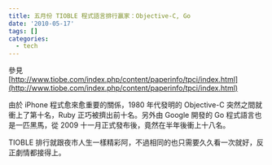```yaml
---
title: 五月份 TIOBLE 程式語言排行贏家：Objective-C, Go
date: '2010-05-17'
tags: []
categories:
  - tech
---
```

參見  
[http://www.tiobe.com/index.php/content/paperinfo/tpci/index.html](http://www.tiobe.com/index.php/content/paperinfo/tpci/index.html)

由於 iPhone 程式愈來愈重要的關係，1980 年代發明的 Objective-C 突然之間就衝上了第十名，Ruby 正巧被擠出前十名。另外由 Google 開發的 Go 程式語言也是一匹黑馬，從 2009 十一月正式發布後，竟然在半年後衝上十八名。

TIOBLE 排行就跟夜市人生一樣精彩阿，不過相同的也只需要久久看一次就好，反正劇情都接得上。